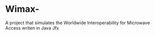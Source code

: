 # Wimax-
A project that simulates the Worldwide Interoperability for Microwave Access writen in Java Jfx
